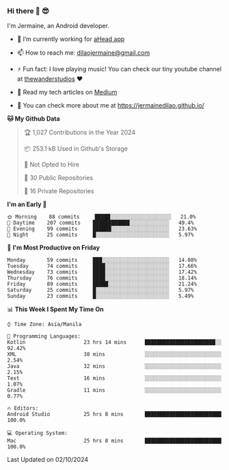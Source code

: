 ### Hi there 👋 😎
I'm Jermaine, an Android developer.

- 🔭 I’m currently working for [aHead app](https://www.ahead-app.com/)

- 📫 How to reach me: dilaojermaine@gmail.com

- ⚡ Fun fact: I love playing music! You can check our tiny youtube channel at [thewanderstudios](https://www.youtube.com/thewanderstudios) ♥️

- 📖 Read my tech articles on [Medium](https://jermainedilao.medium.com/)

- 👀 You can check more about me at https://jermainedilao.github.io/

<!--
**jermainedilao/jermainedilao** is a ✨ _special_ ✨ repository because its `README.md` (this file) appears on your GitHub profile.

Here are some ideas to get you started:

- 🔭 I’m currently working on ...
- 🌱 I’m currently learning ...
- 👯 I’m looking to collaborate on ...
- 🤔 I’m looking for help with ...
- 💬 Ask me about ...
- 📫 How to reach me: ...
- 😄 Pronouns: ...
- ⚡ Fun fact: ...
-->

<!--START_SECTION:waka-->
**🐱 My Github Data** 

> 🏆 1,027 Contributions in the Year 2024
 > 
> 📦 253.1 kB Used in Github's Storage 
 > 
> 🚫 Not Opted to Hire
 > 
> 📜 30 Public Repositories 
 > 
> 🔑 16 Private Repositories  
 > 
**I'm an Early 🐤** 

```text
🌞 Morning    88 commits     █████░░░░░░░░░░░░░░░░░░░░   21.0% 
🌆 Daytime    207 commits    ████████████░░░░░░░░░░░░░   49.4% 
🌃 Evening    99 commits     ██████░░░░░░░░░░░░░░░░░░░   23.63% 
🌙 Night      25 commits     █░░░░░░░░░░░░░░░░░░░░░░░░   5.97%

```
📅 **I'm Most Productive on Friday** 

```text
Monday       59 commits     ███░░░░░░░░░░░░░░░░░░░░░░   14.08% 
Tuesday      74 commits     ████░░░░░░░░░░░░░░░░░░░░░   17.66% 
Wednesday    73 commits     ████░░░░░░░░░░░░░░░░░░░░░   17.42% 
Thursday     76 commits     ████░░░░░░░░░░░░░░░░░░░░░   18.14% 
Friday       89 commits     █████░░░░░░░░░░░░░░░░░░░░   21.24% 
Saturday     25 commits     █░░░░░░░░░░░░░░░░░░░░░░░░   5.97% 
Sunday       23 commits     █░░░░░░░░░░░░░░░░░░░░░░░░   5.49%

```


📊 **This Week I Spent My Time On** 

```text
⌚︎ Time Zone: Asia/Manila

💬 Programming Languages: 
Kotlin                   23 hrs 14 mins      ███████████████████████░░   92.42% 
XML                      38 mins             ░░░░░░░░░░░░░░░░░░░░░░░░░   2.54% 
Java                     32 mins             ░░░░░░░░░░░░░░░░░░░░░░░░░   2.15% 
Text                     16 mins             ░░░░░░░░░░░░░░░░░░░░░░░░░   1.07% 
Gradle                   11 mins             ░░░░░░░░░░░░░░░░░░░░░░░░░   0.77%

🔥 Editors: 
Android Studio           25 hrs 8 mins       █████████████████████████   100.0%

💻 Operating System: 
Mac                      25 hrs 8 mins       █████████████████████████   100.0%

```


 Last Updated on 02/10/2024
<!--END_SECTION:waka-->
